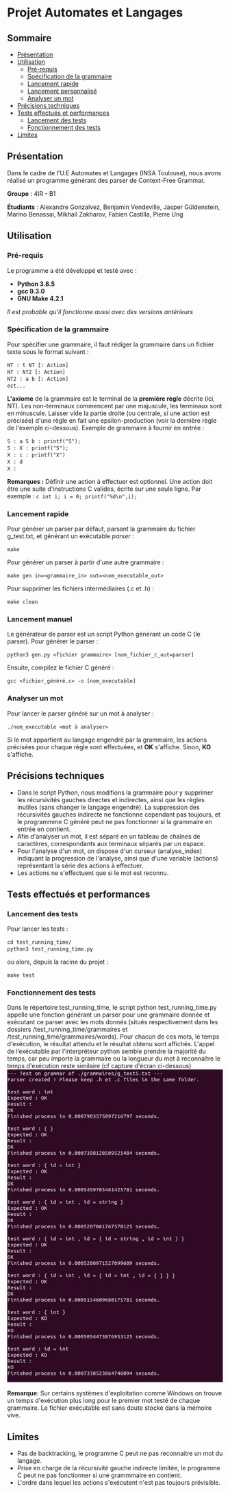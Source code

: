 


# Projet Automates et Langages
## Sommaire
- [Présentation](#présentation)
- [Utilisation](#utilisation)
  * [Pré-requis](#pré-requis)
  * [Spécification de la grammaire](#spécification-de-la-grammaire)
  * [Lancement rapide](#lancement-rapide)
  * [Lancement personnalisé](#lancement-personnalisé)
  * [Analyser un mot](#analyser-un-mot)
- [Précisions techniques](#précisions-techniques)
- [Tests effectués et performances](#tests-effectués-et-performances)
  * [Lancement des tests](#lancement-des-tests)
  * [Fonctionnement des tests](#fonctionnement-des-tests)
- [Limites](#limites)


## Présentation
Dans le cadre de l'U.E Automates et Langages (INSA Toulouse), nous avons réalisé un programme générant des parser de Context-Free Grammar.

**Groupe** : 4IR - B1 

**Étudiants** : Alexandre Gonzalvez, Benjamin Vendeville, Jasper Güldenstein, Marino Benassai, Mikhail Zakharov, Fabien Castilla, Pierre Ung

## Utilisation
### Pré-requis
Le programme a été développé et testé  avec :

 - **Python 3.8.5**
 - **gcc 9.3.0**
 - **GNU Make 4.2.1**

*Il est probable qu'il fonctionne aussi avec des versions antérieurs* 

### Spécification de la grammaire
Pour spécifier une grammaire, il faut rédiger la grammaire dans un fichier texte sous le format suivant :

    NT : t NT [: Action]
    NT : NT2 [: Action]
    NT2 : a b [: Action]
    ect... 
**L'axiome** de la grammaire est le terminal de la **première règle** décrite (ici, NT). Les non-terminaux commencent par une majuscule, les terminaux sont en minuscule. Laisser vide la partie droite (ou centrale, si une action est précisée) d'une règle en fait une epsilon-production (voir la dernière règle de l'exemple ci-dessous).
Exemple de grammaire à fournir en entrée :

    S : a S b : printf("S");
    S : X : printf("S");
    X : c : printf("X")
    X : d
    X : 

**Remarques :** 
Définir une action à effectuer est optionnel. Une action doit être une suite d'instructions C valides, écrite sur une seule ligne.
Par exemple : ```c int i; i = 0; printf("%d\n",i);```



### Lancement rapide
Pour générer un parser par défaut, parsant la grammaire du fichier g_test.txt, et générant un exécutable *parser*  :

    make
    
Pour générer un parser à partir d'une autre grammaire : 

    make gen in=<grammaire_in> out=<nom_executable_out>
    
Pour supprimer les fichiers intermédiaires (.c et .h) : 

    make clean

### Lancement manuel
Le générateur de parser est un script Python générant un code C (le parser). Pour générer le parser :

    python3 gen.py <fichier grammaire> [nom_fichier_c_out=parser]

Ensuite, compilez le fichier C généré : 

    gcc <fichier_généré.c> -o [nom_executable]

### Analyser un mot
Pour lancer le parser généré sur un mot à analyser :

    ./nom_executable <mot à analyser>
Si le mot appartient au langage engendré par la grammaire, les actions précisées pour chaque règle sont effectuées, et **OK** s'affiche.
Sinon, **KO** s'affiche. 

## Précisions techniques

 - Dans le script Python, nous modifions la grammaire pour y supprimer les récursivités gauches directes et indirectes, ainsi que les règles inutiles (sans changer le langage engendré). La suppression des récursivités gauches indirecte ne fonctionne cependant pas toujours, et le programmme C généré peut ne pas fonctionner si la grammaire en entrée en contient.
 - Afin d'analyser un mot, il est séparé en un tableau de chaînes de caractères, correspondants aux terminaux séparés par un espace.
 - Pour l'analyse d'un mot, on dispose d'un curseur (analyse_index) indiquant la progression de l'analyse, ainsi que d'une variable (actions) représentant la série des actions à effectuer.
 - Les actions ne s'effectuent que si le mot est reconnu. 

## Tests effectués et performances
### Lancement des tests
Pour lancer les tests : 

    cd test_running_time/
    python3 test_running_time.py
    
ou alors, depuis la racine du projet :

    make test
### Fonctionnement des tests
Dans le répertoire test_running_time, le script python test_running_time.py appelle une fonction générant un parser pour une grammaire donnée et exécutant ce parser avec les mots donnés (situés respectivement dans les dossiers /test_running_time/grammaires et /test_running_time/grammaires/words). Pour chacun de ces mots, le temps d'exécution, le résultat attendu et le résultat obtenu sont affichés.
L'appel de l’exécutable par l’interpréteur python semble prendre la majorité du temps, car peu importe la grammaire ou la longueur du mot à reconnaître le temps d'exécution reste similaire (cf capture d'écran ci-dessous)
![Capture d'écran de l'exécution du script test_running_time.py](/images/screenshot_running_time.JPG)

**Remarque**: Sur certains systèmes d'exploitation comme Windows on trouve un temps d'exécution plus long pour le premier mot testé de chaque grammaire. Le fichier exécutable est sans doute stocké dans la mémoire vive.

## Limites

 - Pas de backtracking, le programme C peut ne pas reconnaitre un mot du langage.
 - Prise en charge de la récursivité gauche indirecte limitée, le programme C peut ne pas fonctionner si une grammmaire en contient.
 - L'ordre dans lequel les actions s'exécutent n'est pas toujours prévisible.

